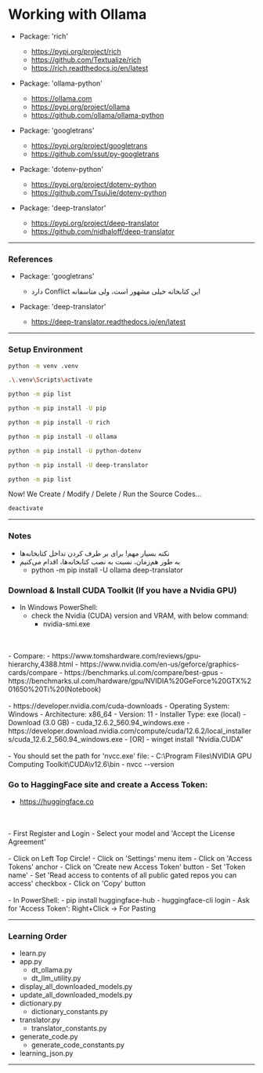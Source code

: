 # Working with Ollama

- Package: 'rich'
    - https://pypi.org/project/rich
    - https://github.com/Textualize/rich
    - https://rich.readthedocs.io/en/latest

- Package: 'ollama-python'
    - https://ollama.com
    - https://pypi.org/project/ollama
    - https://github.com/ollama/ollama-python

- Package: 'googletrans'
    - https://pypi.org/project/googletrans
    - https://github.com/ssut/py-googletrans

- Package: 'dotenv-python'
    - https://pypi.org/project/dotenv-python
    - https://github.com/TsuiJie/dotenv-python

- Package: 'deep-translator'
    - https://pypi.org/project/deep-translator
    - https://github.com/nidhaloff/deep-translator

---

### References

- Package: 'googletrans'
    - دارد Conflict این کتابخانه خیلی مشهور است، ولی متاسفانه

- Package: 'deep-translator'
    - https://deep-translator.readthedocs.io/en/latest

---

### Setup Environment

```bash
python -m venv .venv
```

```bash
.\.venv\Scripts\activate
```

```bash
python -m pip list
```

```bash
python -m pip install -U pip
```

```bash
python -m pip install -U rich
```

```bash
python -m pip install -U ollama
```

```bash
python -m pip install -U python-dotenv
```

```bash
python -m pip install -U deep-translator
```

```bash
python -m pip list
```

Now! We Create / Modify / Delete / Run the Source Codes...

```bash
deactivate
```

---

### Notes

- نکته بسیار مهم! برای بر طرف کردن تداخل کتابخانه‌ها
- به طور هم‌زمان، نسبت به نصب کتابخانه‌ها، اقدام می‌کنیم
    - python -m pip install -U ollama deep-translator

### Download & Install CUDA Toolkit (If you have a Nvidia GPU)
- In Windows PowerShell:
    - check the Nvidia (CUDA) version and VRAM, with below command:
        - nvidia-smi.exe
<br>
<br>
- Compare:
    - https://www.tomshardware.com/reviews/gpu-hierarchy,4388.html
    - https://www.nvidia.com/en-us/geforce/graphics-cards/compare
    - https://benchmarks.ul.com/compare/best-gpus
    - https://benchmarks.ul.com/hardware/gpu/NVIDIA%20GeForce%20GTX%201650%20Ti%20(Notebook)
<br>
<br>
- https://developer.nvidia.com/cuda-downloads
    - Operating System: Windows
    - Architecture: x86_64
    - Version: 11
    - Installer Type: exe (local)
        - Download (3.0 GB)
            - cuda_12.6.2_560.94_windows.exe
            - https://developer.download.nvidia.com/compute/cuda/12.6.2/local_installers/cuda_12.6.2_560.94_windows.exe
- [OR]
- winget install "Nvidia.CUDA"
<br>
<br>
- You should set the path for 'nvcc.exe' file:
    - C:\Program Files\NVIDIA GPU Computing Toolkit\CUDA\v12.6\bin
        - nvcc --version

### Go to HaggingFace site and create a Access Token:
- https://huggingface.co
<br>
<br>
- First Register and Login
- Select your model and 'Accept the License Agreement'
<br>
<br>
- Click on Left Top Circle!
- Click on 'Settings' menu item
- Click on 'Access Tokens' anchor
- Click on 'Create new Access Token' button
- Set 'Token name'
- Set 'Read access to contents of all public gated repos you can access' checkbox
- Click on 'Copy' button
<br>
<br>
- In PowerShell:
- pip install huggingface-hub
- huggingface-cli login
- Ask for 'Access Token': Right+Click -> For Pasting

---

### Learning Order

- learn.py
- app.py
    - dt_ollama.py
    - dt_llm_utility.py
- display_all_downloaded_models.py
- update_all_downloaded_models.py
- dictionary.py
    - dictionary_constants.py
- translator.py
    - translator_constants.py
- generate_code.py
    - generate_code_constants.py
- learning_json.py

---
